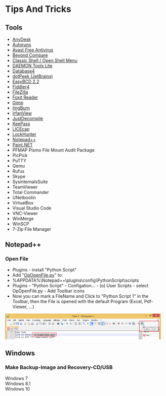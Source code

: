 # Tips And Tricks

## Tools
* [AnyDesk](src/Tools/AnyDesk/AnyDesk.md)
* [Autoruns](src/Tools/Autoruns/Autoruns.md)
* [Avast Free Antivirus](src/Tools/Avast_Antivirus/Avast_Antivirus.md)
* [Beyond Compare](src/Tools/Beyond_Compare/Beyond_Compare.md)
* [Classic Shell / Open Shell Menu](src/Tools/Classic_Shell/Classic_Shell.md)
* [DAEMON Tools Lite](src/Tools/DAEMON_Tools_Lite/DAEMON_Tools_Lite.md)
* [Database4](src/Tools/Database4/Database4.md)
* [dotPeek (JetBrains)](src/Tools/dotPeek/dotPeek.md)
* [EasyBCD 2.2](src/Tools/EasyBCD/EasyBCD.md)
* [Fiddler4](src/Tools/Fiddler/Fiddler.md)
* [FileZilla](src/Tools/FileZilla/FileZilla.md)
* [Foxit Reader](src/Tools/Foxit_Reader/Foxit_Reader.md)
* [Gimp](src/Tools/Gimp/Gimp.md)
* [ImgBurn](src/Tools/ImgBurn/ImgBurn.md)
* [IrfanView](src/Tools/IrfanView/IrfanView.md)
* [JustDecompile](src/Tools/JustDecompile/JustDecompile.md)
* [KeePass](src/Tools/KeePass/KeePass.md)
* [LICEcap](src/Tools/LICEcap/LICEcap.md)
* [LockHunter](src/Tools/LockHunter/LockHunter.md)
* [Notepad++](src/Tools/Notepad++/Notepad++.md)
* [Paint.NET](src/Tools/Paint.NET/Paint.NET.md)
* PFMAP Pismo File Mount Audit Package
* PicPick
* PuTTY
* Qemu
* Rufus
* Skype
* SysinternalsSuite
* TeamViewer
* Total Commander
* UNetbootin
* VirtualBox
* Visual Studio Code
* VNC-Viewer
* WinMerge
* WinSCP
* 7-Zip File Manager

## Notepad++

### Open File
* Plugins - install "Python Script"
* Add "[OpOpenFile.py](src/Notepad++/Python_Script/OpOpenFile.py)" to:
* %APPDATA%\Notepad++\plugins\config\PythonScript\scripts
* Plugins - "Python Script" - Configation... - (o) User Scripts - select OpOpenFile.py - Add Toolbar icons
* Now you can mark a FileName and Click to "Python Script 1" in the Toolbar, then the File is opened with the default Program (Excel, Pdf-Viewer, ...)

![](src/Notepad++/Python_Script/img/Bild_20211218_191026_001.png)

## Windows
### Make Backup-Image and Recovery-CD/USB
Windows 7  
Windows 8.1  
Windows 10
